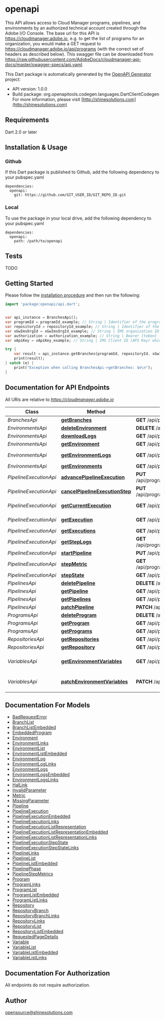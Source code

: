 # openapi
This API allows access to Cloud Manager programs, pipelines, and environments by an authorized technical account created through the Adobe I/O Console. The base url for this API is https://cloudmanager.adobe.io, e.g. to get the list of programs for an organization, you would make a GET request to https://cloudmanager.adobe.io/api/programs (with the correct set of headers as described below). This swagger file can be downloaded from https://raw.githubusercontent.com/AdobeDocs/cloudmanager-api-docs/master/swagger-specs/api.yaml.

This Dart package is automatically generated by the [OpenAPI Generator](https://openapi-generator.tech) project:

- API version: 1.0.0
- Build package: org.openapitools.codegen.languages.DartClientCodegen
For more information, please visit [http://shinesolutions.com](http://shinesolutions.com)

## Requirements

Dart 2.0 or later

## Installation & Usage

### Github
If this Dart package is published to Github, add the following dependency to your pubspec.yaml
```
dependencies:
  openapi:
    git: https://github.com/GIT_USER_ID/GIT_REPO_ID.git
```

### Local
To use the package in your local drive, add the following dependency to your pubspec.yaml
```
dependencies:
  openapi:
    path: /path/to/openapi
```

## Tests

TODO

## Getting Started

Please follow the [installation procedure](#installation--usage) and then run the following:

```dart
import 'package:openapi/api.dart';


var api_instance = BranchesApi();
var programId = programId_example; // String | Identifier of the program.
var repositoryId = repositoryId_example; // String | Identifier of the repository
var xGwImsOrgId = xGwImsOrgId_example; // String | IMS organization ID that the request is being made under.
var authorization = authorization_example; // String | Bearer [token] - An access token for the technical account created through integration with Adobe IO
var xApiKey = xApiKey_example; // String | IMS Client ID (API Key) which is subscribed to consume services on console.adobe.io

try {
    var result = api_instance.getBranches(programId, repositoryId, xGwImsOrgId, authorization, xApiKey);
    print(result);
} catch (e) {
    print("Exception when calling BranchesApi->getBranches: $e\n");
}

```

## Documentation for API Endpoints

All URIs are relative to *https://cloudmanager.adobe.io*

Class | Method | HTTP request | Description
------------ | ------------- | ------------- | -------------
*BranchesApi* | [**getBranches**](doc//BranchesApi.md#getbranches) | **GET** /api/program/{programId}/repository/{repositoryId}/branches | List Branches
*EnvironmentsApi* | [**deleteEnvironment**](doc//EnvironmentsApi.md#deleteenvironment) | **DELETE** /api/program/{programId}/environment/{environmentId} | DeleteEnvironment
*EnvironmentsApi* | [**downloadLogs**](doc//EnvironmentsApi.md#downloadlogs) | **GET** /api/program/{programId}/environment/{environmentId}/logs/download | Download Logs
*EnvironmentsApi* | [**getEnvironment**](doc//EnvironmentsApi.md#getenvironment) | **GET** /api/program/{programId}/environment/{environmentId} | Get Environment
*EnvironmentsApi* | [**getEnvironmentLogs**](doc//EnvironmentsApi.md#getenvironmentlogs) | **GET** /api/program/{programId}/environment/{environmentId}/logs | Get Environment Logs
*EnvironmentsApi* | [**getEnvironments**](doc//EnvironmentsApi.md#getenvironments) | **GET** /api/program/{programId}/environments | List Environments
*PipelineExecutionApi* | [**advancePipelineExecution**](doc//PipelineExecutionApi.md#advancepipelineexecution) | **PUT** /api/program/{programId}/pipeline/{pipelineId}/execution/{executionId}/phase/{phaseId}/step/{stepId}/advance | Advance
*PipelineExecutionApi* | [**cancelPipelineExecutionStep**](doc//PipelineExecutionApi.md#cancelpipelineexecutionstep) | **PUT** /api/program/{programId}/pipeline/{pipelineId}/execution/{executionId}/phase/{phaseId}/step/{stepId}/cancel | Cancel
*PipelineExecutionApi* | [**getCurrentExecution**](doc//PipelineExecutionApi.md#getcurrentexecution) | **GET** /api/program/{programId}/pipeline/{pipelineId}/execution | Get current pipeline execution
*PipelineExecutionApi* | [**getExecution**](doc//PipelineExecutionApi.md#getexecution) | **GET** /api/program/{programId}/pipeline/{pipelineId}/execution/{executionId} | Get pipeline execution
*PipelineExecutionApi* | [**getExecutions**](doc//PipelineExecutionApi.md#getexecutions) | **GET** /api/program/{programId}/pipeline/{pipelineId}/executions | List Executions
*PipelineExecutionApi* | [**getStepLogs**](doc//PipelineExecutionApi.md#getsteplogs) | **GET** /api/program/{programId}/pipeline/{pipelineId}/execution/{executionId}/phase/{phaseId}/step/{stepId}/logs | Get logs
*PipelineExecutionApi* | [**startPipeline**](doc//PipelineExecutionApi.md#startpipeline) | **PUT** /api/program/{programId}/pipeline/{pipelineId}/execution | Start the pipeline
*PipelineExecutionApi* | [**stepMetric**](doc//PipelineExecutionApi.md#stepmetric) | **GET** /api/program/{programId}/pipeline/{pipelineId}/execution/{executionId}/phase/{phaseId}/step/{stepId}/metrics | Get step metrics
*PipelineExecutionApi* | [**stepState**](doc//PipelineExecutionApi.md#stepstate) | **GET** /api/program/{programId}/pipeline/{pipelineId}/execution/{executionId}/phase/{phaseId}/step/{stepId} | Get step state
*PipelinesApi* | [**deletePipeline**](doc//PipelinesApi.md#deletepipeline) | **DELETE** /api/program/{programId}/pipeline/{pipelineId} | Delete a Pipeline
*PipelinesApi* | [**getPipeline**](doc//PipelinesApi.md#getpipeline) | **GET** /api/program/{programId}/pipeline/{pipelineId} | Get Pipeline
*PipelinesApi* | [**getPipelines**](doc//PipelinesApi.md#getpipelines) | **GET** /api/program/{programId}/pipelines | List Pipelines
*PipelinesApi* | [**patchPipeline**](doc//PipelinesApi.md#patchpipeline) | **PATCH** /api/program/{programId}/pipeline/{pipelineId} | Patches Pipeline
*ProgramsApi* | [**deleteProgram**](doc//ProgramsApi.md#deleteprogram) | **DELETE** /api/program/{programId} | Delete Program
*ProgramsApi* | [**getProgram**](doc//ProgramsApi.md#getprogram) | **GET** /api/program/{programId} | Get Program
*ProgramsApi* | [**getPrograms**](doc//ProgramsApi.md#getprograms) | **GET** /api/programs | Lists Programs
*RepositoriesApi* | [**getRepositories**](doc//RepositoriesApi.md#getrepositories) | **GET** /api/program/{programId}/repositories | Lists Repositories
*RepositoriesApi* | [**getRepository**](doc//RepositoriesApi.md#getrepository) | **GET** /api/program/{programId}/repository/{repositoryId} | Get Repository
*VariablesApi* | [**getEnvironmentVariables**](doc//VariablesApi.md#getenvironmentvariables) | **GET** /api/program/{programId}/environment/{environmentId}/variables | List User Environment Variables
*VariablesApi* | [**patchEnvironmentVariables**](doc//VariablesApi.md#patchenvironmentvariables) | **PATCH** /api/program/{programId}/environment/{environmentId}/variables | Patch User Environment Variables


## Documentation For Models

 - [BadRequestError](doc//BadRequestError.md)
 - [BranchList](doc//BranchList.md)
 - [BranchListEmbedded](doc//BranchListEmbedded.md)
 - [EmbeddedProgram](doc//EmbeddedProgram.md)
 - [Environment](doc//Environment.md)
 - [EnvironmentLinks](doc//EnvironmentLinks.md)
 - [EnvironmentList](doc//EnvironmentList.md)
 - [EnvironmentListEmbedded](doc//EnvironmentListEmbedded.md)
 - [EnvironmentLog](doc//EnvironmentLog.md)
 - [EnvironmentLogLinks](doc//EnvironmentLogLinks.md)
 - [EnvironmentLogs](doc//EnvironmentLogs.md)
 - [EnvironmentLogsEmbedded](doc//EnvironmentLogsEmbedded.md)
 - [EnvironmentLogsLinks](doc//EnvironmentLogsLinks.md)
 - [HalLink](doc//HalLink.md)
 - [InvalidParameter](doc//InvalidParameter.md)
 - [Metric](doc//Metric.md)
 - [MissingParameter](doc//MissingParameter.md)
 - [Pipeline](doc//Pipeline.md)
 - [PipelineExecution](doc//PipelineExecution.md)
 - [PipelineExecutionEmbedded](doc//PipelineExecutionEmbedded.md)
 - [PipelineExecutionLinks](doc//PipelineExecutionLinks.md)
 - [PipelineExecutionListRepresentation](doc//PipelineExecutionListRepresentation.md)
 - [PipelineExecutionListRepresentationEmbedded](doc//PipelineExecutionListRepresentationEmbedded.md)
 - [PipelineExecutionListRepresentationLinks](doc//PipelineExecutionListRepresentationLinks.md)
 - [PipelineExecutionStepState](doc//PipelineExecutionStepState.md)
 - [PipelineExecutionStepStateLinks](doc//PipelineExecutionStepStateLinks.md)
 - [PipelineLinks](doc//PipelineLinks.md)
 - [PipelineList](doc//PipelineList.md)
 - [PipelineListEmbedded](doc//PipelineListEmbedded.md)
 - [PipelinePhase](doc//PipelinePhase.md)
 - [PipelineStepMetrics](doc//PipelineStepMetrics.md)
 - [Program](doc//Program.md)
 - [ProgramLinks](doc//ProgramLinks.md)
 - [ProgramList](doc//ProgramList.md)
 - [ProgramListEmbedded](doc//ProgramListEmbedded.md)
 - [ProgramListLinks](doc//ProgramListLinks.md)
 - [Repository](doc//Repository.md)
 - [RepositoryBranch](doc//RepositoryBranch.md)
 - [RepositoryBranchLinks](doc//RepositoryBranchLinks.md)
 - [RepositoryLinks](doc//RepositoryLinks.md)
 - [RepositoryList](doc//RepositoryList.md)
 - [RepositoryListEmbedded](doc//RepositoryListEmbedded.md)
 - [RequestedPageDetails](doc//RequestedPageDetails.md)
 - [Variable](doc//Variable.md)
 - [VariableList](doc//VariableList.md)
 - [VariableListEmbedded](doc//VariableListEmbedded.md)
 - [VariableListLinks](doc//VariableListLinks.md)


## Documentation For Authorization

 All endpoints do not require authorization.


## Author

opensource@shinesolutions.com


